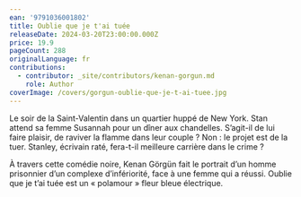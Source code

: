 ```yaml
---
ean: '9791036001802'
title: Oublie que je t'ai tuée
releaseDate: 2024-03-20T23:00:00.000Z
price: 19.9
pageCount: 288
originalLanguage: fr
contributions:
  - contributor: _site/contributors/kenan-gorgun.md
    role: Author
coverImage: /covers/gorgun-oublie-que-je-t-ai-tuee.jpg
---
```


Le soir de la Saint-Valentin dans un quartier huppé de New York. Stan attend sa femme Susannah pour un dîner aux chandelles. S’agit-il de lui faire plaisir, de raviver la flamme dans leur couple ? Non : le projet est de la tuer. Stanley, écrivain raté, fera-t-il meilleure carrière dans le crime ?

À travers cette comédie noire, Kenan Görgün fait le portrait d’un homme prisonnier d’un complexe d’infériorité, face à une femme qui a réussi. Oublie que je t’ai tuée est un « polamour » fleur bleue électrique.
